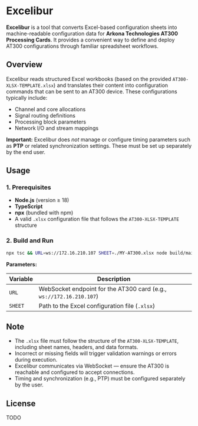 
# Excelibur

**Excelibur** is a tool that converts Excel-based configuration sheets into machine-readable configuration data for **Arkona Technologies AT300 Processing Cards**.
It provides a convenient way to define and deploy AT300 configurations through familiar spreadsheet workflows.


## Overview

Excelibur reads structured Excel workbooks (based on the provided `AT300-XLSX-TEMPLATE.xlsx`) and translates their content into configuration commands that can be sent to an AT300 device.
These configurations typically include:

* Channel and core allocations
* Signal routing definitions
* Processing block parameters
* Network I/O and stream mappings

**Important:** Excelibur does *not* manage or configure timing parameters such as **PTP** or related synchronization settings. These must be set up separately by the end user.


## Usage

### 1. Prerequisites

* **Node.js** (version ≥ 18)
* **TypeScript**
* **npx** (bundled with npm)
* A valid `.xlsx` configuration file that follows the `AT300-XLSX-TEMPLATE` structure


### 2. Build and Run

```bash
npx tsc && URL=ws://172.16.210.107 SHEET=./MY-AT300.xlsx node build/main.js
```

**Parameters:**

| Variable | Description                                                         |
| -------- | ------------------------------------------------------------------- |
| `URL`    | WebSocket endpoint for the AT300 card (e.g., `ws://172.16.210.107`) |
| `SHEET`  | Path to the Excel configuration file (`.xlsx`)                      |


## Note

* The `.xlsx` file must follow the structure of the `AT300-XLSX-TEMPLATE`, including sheet names, headers, and data formats.
* Incorrect or missing fields will trigger validation warnings or errors during execution.
* Excelibur communicates via WebSocket — ensure the AT300 is reachable and configured to accept connections.
* Timing and synchronization (e.g., PTP) must be configured separately by the user.


## License

TODO
